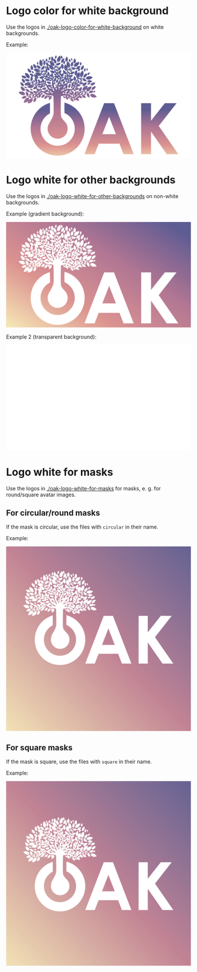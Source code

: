 # Logo color for white background

Use the logos in [./oak-logo-color-for-white-background](./oak-logo-color-for-white-background) on white backgrounds.

Example:

![Oak Logo Color](oak-logo-color-for-white-background/oak-logo-color-01.jpg)

# Logo white for other backgrounds

Use the logos in [./oak-logo-white-for-other-backgrounds](./oak-logo-white-for-other-backgrounds) on non-white backgrounds.

Example (gradient background):

![Oak Logo White](oak-logo-white-for-other-backgrounds/oak-logo-white-01.jpg)

Example 2 (transparent background):

![Oak Logo White](oak-logo-white-for-other-backgrounds/oak-logo-white-01.png)


# Logo white for masks

Use the logos in [./oak-logo-white-for-masks](./oak-logo-white-for-masks) for masks, e. g. for round/square avatar images.

## For circular/round masks

If the mask is circular, use the files with `circular` in their name.

Example:

![Oak Logo White](oak-logo-white-for-masks/oak-logo-white-01-for-circular-mask@2x.jpg)

## For square masks

If the mask is square, use the files with `square` in their name.

Example:

![Oak Logo White](oak-logo-white-for-masks/oak-logo-white-01-for-square-mask@2x.jpg)
